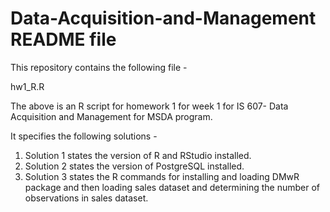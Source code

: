 Data-Acquisition-and-Management README file
===========================================

This repository contains the following file - 

hw1_R.R

The above is an R script for homework 1 for week 1 for IS 607- Data Acquisition and Management for MSDA program.

It specifies the following solutions -

1. Solution 1 states the version of R and RStudio installed.
2. Solution 2 states the version of PostgreSQL installed.
3. Solution 3 states the R commands for installing and loading DMwR package and then loading sales dataset and determining the number
   of observations in sales dataset.
